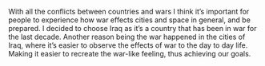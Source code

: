 With all the conflicts between countries and wars I think it’s important for people to experience how war effects cities and space in general, and be prepared.
I decided to choose Iraq as it’s a country that has been in war for the last decade. Another reason being the war happened in the cities of Iraq, where it’s easier to observe the effects of war to the day to day life.  Making it easier to recreate the war-like feeling, thus achieving our goals.
